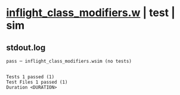 # [inflight_class_modifiers.w](../../../../../examples/tests/valid/inflight_class_modifiers.w) | test | sim

## stdout.log
```log
pass ─ inflight_class_modifiers.wsim (no tests)
 
 
Tests 1 passed (1)
Test Files 1 passed (1)
Duration <DURATION>
```

